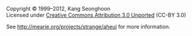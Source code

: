Copyright © 1999–2012, Kang Seonghoon  
Licensed under [Creative Commons Attribution 3.0 Unported][cc-by-3.0] (CC-BY 3.0)

See http://mearie.org/projects/strange/aheui for more information.

[cc-by-3.0]: http://creativecommons.org/licenses/by/3.0/deed.en
